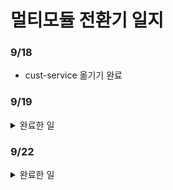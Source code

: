 # 멀티모듈 전환기 일지

### 9/18
- cust-service 옮기기 완료

### 9/19
<details markdown="1">
<summary> 완료한 일 </summary>
 * sms-service 옮기는 중 .. 
 * smsMapper, smsTemplateMapper 만들고.. common.dto에 있는 entity 코드 걷어내기 힘들구만
 * cmd+shift+r 사용해서 import 패키지값 모두 변경하기...
</details>

### 9/22
<details markdown="1">
<summary> 완료한 일 </summary>
 - sms-service queryDsl 의존성 라이브러리 설치
</details>
